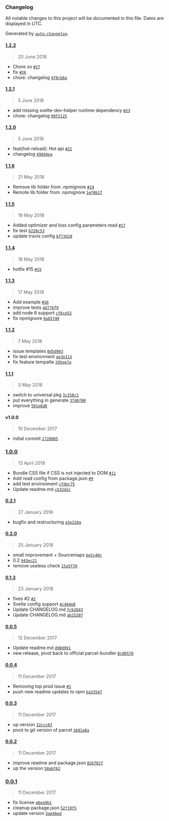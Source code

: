 ### Changelog
All notable changes to this project will be documented in this file. Dates are displayed in UTC.

Generated by [`auto-changelog`](https://github.com/CookPete/auto-changelog).

#### [1.2.2](https://github.com/DeMoorJasper/parcel-plugin-svelte/compare/1.2.1...1.2.2)
> 20 June 2018
- Chore xo [`#27`](https://github.com/DeMoorJasper/parcel-plugin-svelte/pull/27)
- fix [`#26`](https://github.com/DeMoorJasper/parcel-plugin-svelte/pull/26)
- chore: changelog [`4f8cb6a`](https://github.com/DeMoorJasper/parcel-plugin-svelte/commit/4f8cb6a0e70d87a3a294eb52089fcb0b4d8d5011)

#### [1.2.1](https://github.com/DeMoorJasper/parcel-plugin-svelte/compare/1.2.0...1.2.1)
> 5 June 2018
- add missing svelte-dev-helper runtime dependency [`#23`](https://github.com/DeMoorJasper/parcel-plugin-svelte/pull/23)
- chore: changelog [`09f2125`](https://github.com/DeMoorJasper/parcel-plugin-svelte/commit/09f21254fb26b33d37dff0a07e9de39c5ef7bb90)

#### [1.2.0](https://github.com/DeMoorJasper/parcel-plugin-svelte/compare/1.1.6...1.2.0)
> 5 June 2018
- feat(hot-reload): Hot api [`#22`](https://github.com/DeMoorJasper/parcel-plugin-svelte/pull/22)
- changelog [`49684ea`](https://github.com/DeMoorJasper/parcel-plugin-svelte/commit/49684ea18f03050f82ed5c3d84e1ed36fe84b99c)

#### [1.1.6](https://github.com/DeMoorJasper/parcel-plugin-svelte/compare/1.1.5...1.1.6)
> 21 May 2018
- Remove lib folder from .npmignore [`#19`](https://github.com/DeMoorJasper/parcel-plugin-svelte/pull/19)
- Remote lib folder from .npmignore [`1ef8b17`](https://github.com/DeMoorJasper/parcel-plugin-svelte/commit/1ef8b17a3f95621048eff119874e6f80442a8225)

#### [1.1.5](https://github.com/DeMoorJasper/parcel-plugin-svelte/compare/1.1.4...1.1.5)
> 19 May 2018
- Added optimizer and loss config parameters read [`#17`](https://github.com/DeMoorJasper/parcel-plugin-svelte/pull/17)
- fix test [`6220c53`](https://github.com/DeMoorJasper/parcel-plugin-svelte/commit/6220c53e7d92fd1e37670ac1903789d9d5bcf703)
- update travis config [`bf73d28`](https://github.com/DeMoorJasper/parcel-plugin-svelte/commit/bf73d2857e2e77a6daa2e79455c65289d6c24f51)

#### [1.1.4](https://github.com/DeMoorJasper/parcel-plugin-svelte/compare/1.1.3...1.1.4)
> 18 May 2018
- hotfix #15 [`#15`](https://github.com/DeMoorJasper/parcel-plugin-svelte/issues/15)

#### [1.1.3](https://github.com/DeMoorJasper/parcel-plugin-svelte/compare/1.1.2...1.1.3)
> 17 May 2018
- Add example [`#16`](https://github.com/DeMoorJasper/parcel-plugin-svelte/pull/16)
- improve tests [`4d77bf9`](https://github.com/DeMoorJasper/parcel-plugin-svelte/commit/4d77bf9cf29d2993425527a30adc7e4feec88e0c)
- add node 6 support [`cf6ce52`](https://github.com/DeMoorJasper/parcel-plugin-svelte/commit/cf6ce524c0b8858b7907bc3ec85869b1c571af5a)
- fix npmignore [`9a85749`](https://github.com/DeMoorJasper/parcel-plugin-svelte/commit/9a857499fe40c9d20339e482f40464e864f7466a)

#### [1.1.2](https://github.com/DeMoorJasper/parcel-plugin-svelte/compare/1.1.1...1.1.2)
> 7 May 2018
- issue templates [`0d5d903`](https://github.com/DeMoorJasper/parcel-plugin-svelte/commit/0d5d903e550db2ecaf5698da8ec05c90bfb2d8f0)
- fix test environment [`ee3e113`](https://github.com/DeMoorJasper/parcel-plugin-svelte/commit/ee3e11331d76f5a4c4f99281b9d4c9e1dcbff78d)
- fix feature tempalte [`295ee7a`](https://github.com/DeMoorJasper/parcel-plugin-svelte/commit/295ee7a9241146703c242ae198c657a1dbb14c9d)

#### [1.1.1](https://github.com/DeMoorJasper/parcel-plugin-svelte/compare/1.0.0...1.1.1)
> 3 May 2018
- switch to universal pkg [`3c158c1`](https://github.com/DeMoorJasper/parcel-plugin-svelte/commit/3c158c1908230d00e67751295d42f2736cf90164)
- put everything in generate [`37d6f00`](https://github.com/DeMoorJasper/parcel-plugin-svelte/commit/37d6f0016d4a766833712968906c44da3a589483)
- improve [`591e6d8`](https://github.com/DeMoorJasper/parcel-plugin-svelte/commit/591e6d87a44f8bd1da3576f2a48a930bab79798c)

#### v1.0.0
> 10 December 2017
- initial commit [`2728805`](https://github.com/DeMoorJasper/parcel-plugin-svelte/commit/2728805cfab7646b79ef0b68a8efae50325a5d45)

### [1.0.0](https://github.com/DeMoorJasper/parcel-plugin-svelte/compare/0.2.1...1.0.0)
> 13 April 2018
- Bundle CSS file if CSS is not injected to DOM [`#11`](https://github.com/DeMoorJasper/parcel-plugin-svelte/pull/11)
- Add read config from package.json [`#9`](https://github.com/DeMoorJasper/parcel-plugin-svelte/pull/9)
- add test environment [`cfdec75`](https://github.com/DeMoorJasper/parcel-plugin-svelte/commit/cfdec75293be6146a2fa0ef41b0b7a0b45fb7030)
- Update readme.md [`cb32d2c`](https://github.com/DeMoorJasper/parcel-plugin-svelte/commit/cb32d2cb2056e3ffd759823a6410550632ae7733)

#### [0.2.1](https://github.com/DeMoorJasper/parcel-plugin-svelte/compare/0.2.0...0.2.1)
> 27 January 2018
- bugfix and restructuring [`a3e210a`](https://github.com/DeMoorJasper/parcel-plugin-svelte/commit/a3e210a7ef8ac3ce4e4eb198ae6e61c8a86f190f)

#### [0.2.0](https://github.com/DeMoorJasper/parcel-plugin-svelte/compare/0.1.3...0.2.0)
> 25 January 2018
- small improvement + Sourcemaps [`be5c40c`](https://github.com/DeMoorJasper/parcel-plugin-svelte/commit/be5c40c35baf7a77ef48f02da4122662d8f7eca8)
- 0.2 [`943ec21`](https://github.com/DeMoorJasper/parcel-plugin-svelte/commit/943ec218db09d3da5179030f64a90498b286bab9)
- remove useless check [`15a5f70`](https://github.com/DeMoorJasper/parcel-plugin-svelte/commit/15a5f70e73ed3f90c96c2d790faa55ed358c3891)

#### [0.1.3](https://github.com/DeMoorJasper/parcel-plugin-svelte/compare/0.0.5...0.1.3)
> 23 January 2018
- fixes #2 [`#2`](https://github.com/DeMoorJasper/parcel-plugin-svelte/issues/2)
- Svelte config support [`4c46de0`](https://github.com/DeMoorJasper/parcel-plugin-svelte/commit/4c46de0e11235006aeafb93363202ca7a351f362)
- Update CHANGELOG.md [`fcb2843`](https://github.com/DeMoorJasper/parcel-plugin-svelte/commit/fcb2843ee9ca9e97f73acbd7532731ad6da050c5)
- Update CHANGELOG.md [`ab25207`](https://github.com/DeMoorJasper/parcel-plugin-svelte/commit/ab25207cae4a120121b81f8e159ad3d4c3a4b342)

#### [0.0.5](https://github.com/DeMoorJasper/parcel-plugin-svelte/compare/0.0.4...0.0.5)
> 12 December 2017
- Update readme.md [`d90d991`](https://github.com/DeMoorJasper/parcel-plugin-svelte/commit/d90d991a4bbff425fbe0f62841dc94e4ee45e58e)
- new release, pivot back to official parcel-bundler [`0c80570`](https://github.com/DeMoorJasper/parcel-plugin-svelte/commit/0c80570b02d5ed208e4ca0bbd4f6785d48860379)

#### [0.0.4](https://github.com/DeMoorJasper/parcel-plugin-svelte/compare/0.0.3...0.0.4)
> 11 December 2017
- Removing top prod issue [`#1`](https://github.com/DeMoorJasper/parcel-plugin-svelte/pull/1)
- push new readme updates to npm [`ba33547`](https://github.com/DeMoorJasper/parcel-plugin-svelte/commit/ba335473400939e65e8518a319d9980d839898c4)

#### [0.0.3](https://github.com/DeMoorJasper/parcel-plugin-svelte/compare/0.0.2...0.0.3)
> 11 December 2017
- up version [`32ccc6f`](https://github.com/DeMoorJasper/parcel-plugin-svelte/commit/32ccc6f3405a76430d74e55d70b27077d5f40030)
- pivot to git version of parcel [`38d1a8a`](https://github.com/DeMoorJasper/parcel-plugin-svelte/commit/38d1a8a0264f731b9642e35ff111922c92336b48)

#### [0.0.2](https://github.com/DeMoorJasper/parcel-plugin-svelte/compare/0.0.1...0.0.2)
> 11 December 2017
- improve readme and package.json [`82b782f`](https://github.com/DeMoorJasper/parcel-plugin-svelte/commit/82b782fa94b81d706ed37aac3274b00dbe9c35bb)
- up the version [`58ab762`](https://github.com/DeMoorJasper/parcel-plugin-svelte/commit/58ab762522a1cf19b15f717c4d183c2f4db2057d)

### [0.0.1](https://github.com/DeMoorJasper/parcel-plugin-svelte/compare/v1.0.0...0.0.1)
> 11 December 2017
- fix license [`e0ee9b1`](https://github.com/DeMoorJasper/parcel-plugin-svelte/commit/e0ee9b1db002b0d34e7516db5d17faa6bfdcd390)
- cleanup package.json [`52f19f5`](https://github.com/DeMoorJasper/parcel-plugin-svelte/commit/52f19f59edb81dd25cb4d5fe0a6c29466b34b13e)
- update version [`5ae4bed`](https://github.com/DeMoorJasper/parcel-plugin-svelte/commit/5ae4bedd6a44f232ffb05c4ba101de18758accd4)

